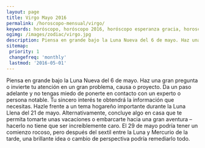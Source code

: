 ```yaml
---
layout: page
title: Virgo Mayo 2016 
permalink: /horoscopo-mensual/virgo/
keywords: horóscopo, horóscopo 2016, horóscopo esperanza gracia, horoscop, horóscopos gratis, horoscopo virgo, horoscopo virgo 2016, Tarot, Astrologia, Zodíaco, virgo, horoscopo gratis, horoscopo del mes 
ogimg: /images/zodiac/virgo.jpg
description: Piensa en grande bajo la Luna Nueva del 6 de mayo. Haz una gran pregunta o invierte tu atención en un gran problema, causa o proyecto. Da un paso adelante y no tengas miedo de ponerte en contacto con un experto o persona notable. Tu sincero interés te obtendrá la información que necesitas. Hazle frente a un tema hogareño importante durante la Luna Llena del 21 de mayo. Alternativamente, concluye algo en casa que te permita tomarte unas vacaciones o embarcarte hacia una gran aventura – hacerlo no tiene que ser increíblemente caro. El 29 de mayo podría tener un comienzo rocoso, pero después del sextil entre la Luna y Mercurio de la tarde, una brillante idea o cambio de perspectiva podría remediarlo todo.
sitemap:
 priority: 1
 changefreq: 'monthly'
 lastmod: '2016-05-01'
---
```


 Piensa en grande bajo la Luna Nueva del 6 de mayo. Haz una gran pregunta o invierte tu atención en un gran problema, causa o proyecto. Da un paso adelante y no tengas miedo de ponerte en contacto con un experto o persona notable. Tu sincero interés te obtendrá la información que necesitas. Hazle frente a un tema hogareño importante durante la Luna Llena del 21 de mayo. Alternativamente, concluye algo en casa que te permita tomarte unas vacaciones o embarcarte hacia una gran aventura – hacerlo no tiene que ser increíblemente caro. El 29 de mayo podría tener un comienzo rocoso, pero después del sextil entre la Luna y Mercurio de la tarde, una brillante idea o cambio de perspectiva podría remediarlo todo.
